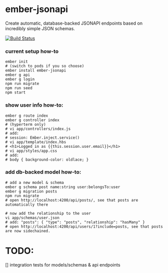 # ember-jsonapi
Create automatic, database-backed JSONAPI endpoints based on incredibly simple JSON schemas.

[![Build Status](https://travis-ci.org/jesseditson/ember-jsonapi.svg?branch=master)](https://travis-ci.org/jesseditson/ember-jsonapi)

### current setup how-to

```
ember init
# (switch to pods if you so choose)
ember install ember-jsonapi
ember g api
ember g login
npm run migrate
npm run seed
npm start
```

### show user info how-to:

```
ember g route index
ember g controller index
# (hyperterm only)
# vi app/controllers/index.js
# add:
# session: Ember.inject.service()
# vi app/template/index.hbs
# <h1>Logged in as {{this.session.user.email}}</h1>
# vi app/styles/app.css
# add:
# body { background-color: oldlace; }
```

### add db-backed model how-to:

```
# add a new model & schema
ember g schema post name:string user:belongsTo:user
ember g migration posts
npm run migrate
# open http://localhost:4200/api/posts/, see that posts are automatically there

# now add the relationship to the user
vi app/schemas/user.json
# add: "posts": { "type": "posts", "relationship": "hasMany" }
# open http://localhost:4200/api/users/1?include=posts, see that posts are now sidechained.
```

# TODO:

[] integration tests for models/schemas & api endpoints
